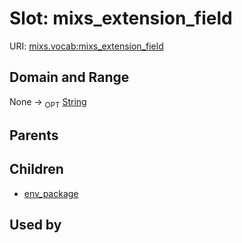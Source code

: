 
# Slot: mixs_extension_field




URI: [mixs.vocab:mixs_extension_field](https://w3id.org/mixs/vocab/mixs_extension_field)


## Domain and Range

None ->  <sub>OPT</sub> [String](types/String.md)

## Parents


## Children

 *  [env_package](env_package.md)

## Used by

